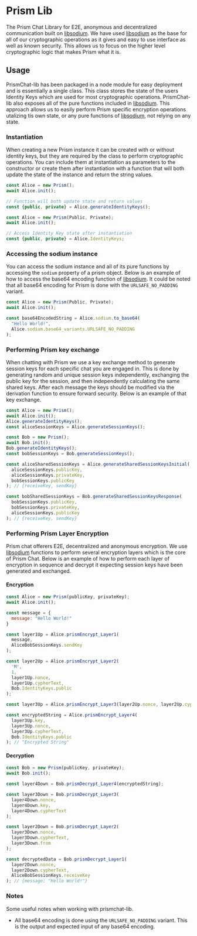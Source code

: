 # Prism Lib

The Prism Chat Library for E2E, anonymous and decentralized communication built on [libsodium](https://doc.libsodium.org/). We have used [libsodium](https://doc.libsodium.org/) as the base for all of our cryptographic operations as it gives and easy to use interface as well as known security. This allows us to focus on the higher level cryptographic logic that makes Prism what it is.

## Usage

PrismChat-lib has been packaged in a node module for easy deployment and is essentially a single class. This class stores the state of the users Identity Keys which are used for most cryptographic operations. PrismChat-lib also exposes all of the pure functions included in [libsodium](https://doc.libsodium.org/). This approach allows us to easily perform Prism specific encryption operations utalizing tis own state, or any pure functions of [libsodium](https://doc.libsodium.org/), not relying on any state.

### Instantiation

When creating a new Prism instance it can be created with or without identity keys, but they are required by the class to perform cryptographic operations. You can include them at instantiation as parameters to the constructor or create them after instantiation with a function that will both update the state of the instance and return the string values.

``` javascript
const Alice = new Prism();
await Alice.init();

// Function will both update state and return values
const {public, private} = Alice.generateIdentityKeys(); 
```

``` javascript
const Alice = new Prism(Public, Private);
await Alice.init();

// Access Identity Key state after instantiation
const {public, private} = Alice.IdentityKeys; 
```

### Accessing the sodium instance

You can access the sodium instance and all of its pure functions by accessing the ```sodium``` property of a prism object. Below is an example of how to access the base64 encoding function of [libsodium](https://doc.libsodium.org/). It could be noted that all base64 encoding for Prism is done with the ```URLSAFE_NO_PADDING``` variant.

``` javascript
const Alice = new Prism(Public, Private);
await Alice.init();

const base64EncodedString = Alice.sodium.to_base64(
  "Hello World!",
  Alice.sodium.base64_variants.URLSAFE_NO_PADDING
);
```

### Performing Prism key exchange

When chatting with Prism we use a key exchange method to generate session keys for each specific chat you are engaged in. This is done by generating random and unique session keys independently, exchanging the public key for the session, and then independently calculating the same shared keys. After each message the keys should be modified via the derivation function to ensure forward security. Below is an example of that key exchange.

``` javascript
const Alice = new Prism();
await Alice.init();
Alice.generateIdentityKeys(); 
const aliceSessionKeys = Alice.generateSessionKeys();

const Bob = new Prism();
await Bob.init();
Bob.generateIdentityKeys(); 
const bobSessionKeys = Bob.generateSessionKeys();

const aliceSharedSessionKeys = Alice.generateSharedSessionKeysInitial(
  aliceSessionKeys.publicKey,
  aliceSessionKeys.privateKey,
  bobSessionKeys.publicKey
); // {receiveKey, sendKey}

const bobSharedSessionKeys = Bob.generateSharedSessionKeysResponse(
  bobSessionKeys.publicKey,
  bobSessionKeys.privateKey,
  aliceSessionKeys.publicKey
); // {receiveKey, sendKey}

```

### Performing Prism Layer Encryption

Prism chat offerers E2E, decentralized and anonymous encryption. We use [libsodium](https://doc.libsodium.org/) functions to perform several encryption layers which is the core of Prism Chat. Below is an example of how to perform each layer of encryption in sequence and decrypt it expecting session keys have been generated and exchanged.

#### Encryption

``` javascript
const Alice = new Prism(publicKey, privateKey);
await Alice.init();

const message = {
  message: "Hello World!"
}

const layer1Up = Alice.prismEncrypt_Layer1(
  message,
  AliceBobSessionKeys.sendKey
);

const layer2Up = Alice.prismEncrypt_Layer2(
  'M',
  1,
  layer1Up.nonce,
  layer1Up.cypherText,
  Bob.IdentityKeys.public
);

const layer3Up = Alice.prismEncrypt_Layer3(layer2Up.nonce, layer2Up.cypherText);

const encryptedString = Alice.prismEncrypt_Layer4(
  layer3Up.key,
  layer3Up.nonce,
  layer3Up.cypherText,
  Bob.IdentityKeys.public
); // "Encrypted String"
```

#### Decryption

``` javascript
const Bob = new Prism(publicKey, privateKey);
await Bob.init();

const layer4Down = Bob.prismDecrypt_Layer4(encryptedString);

const layer3Down = Bob.prismDecrypt_Layer3(
  layer4Down.nonce,
  layer4Down.key,
  layer4Down.cypherText
);

const layer2Down = Bob.prismDecrypt_Layer2(
  layer3Down.nonce,
  layer3Down.cypherText,
  layer3Down.from
);

const decryptedData = Bob.prismDecrypt_Layer1(
  layer2Down.nonce,
  layer2Down.cypherText,
  AliceBobSessionKeys.receiveKey
); // {message: "Hello World!"}
```

### Notes

Some useful notes when working with prismchat-lib.

* All base64 encoding is done using the ```URLSAFE_NO_PADDING``` variant. This is the output and expected input of any base64 encoding.
